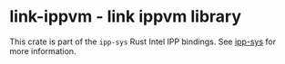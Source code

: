# link-ippvm - link ippvm library

This crate is part of the `ipp-sys` Rust Intel IPP bindings. See
[ipp-sys](https://github.com/danj/ipp-sys) for more information.
